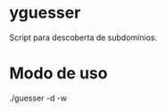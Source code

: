 # yguesser
Script para descoberta de subdomínios.

# Modo de uso
./guesser -d <domain> -w <wordlist>
